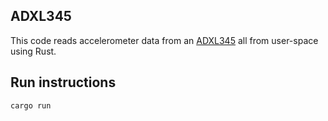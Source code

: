 ## ADXL345

This code reads accelerometer data from an [ADXL345](https://www.adafruit.com/product/1231?srsltid=AfmBOor_9QODrvvVQmg_ze4qzYp7RrGCFvxcl0hvC4oOAOO5H5hRJ3ZV) all from user-space using Rust.

## Run instructions

```bash
cargo run
```
